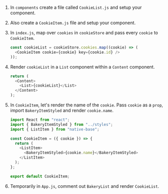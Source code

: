 1. In `components` create a file called `CookieList.js` and setup your component.

2. Also create a `CookieItem.js` file and setup your component.

3. In `index.js`, map over `cookies` in `cookieStore` and pass every `cookie` to `CookieItem`.

   ```javascript
   const cookieList = cookieStore.cookies.map((cookie) => (
     <CookieItem cookie={cookie} key={cookie.id} />
   ));
   ```

4. Render `cookieList` in a `List` component within a `Content` component.

   ```javascript
   return (
     <Content>
       <List>{cookieList}</List>
     </Content>
   );
   ```

5. In `CookieItem`, let's render the name of the `cookie`. Pass `cookie` as a `prop`, import `BakeryItemStyled` and render `cookie.name`.

   ```javascript
   import React from "react";
   import { BakeryItemStyled } from "../styles";
   import { ListItem } from "native-base";

   const CookieItem = ({ cookie }) => {
     return (
       <ListItem>
         <BakeryItemStyled>{cookie.name}</BakeryItemStyled>
       </ListItem>
     );
   };

   export default CookieItem;
   ```

6. Temporarily in `App.js`, comment out `BakeryList` and render `CookieList`.
